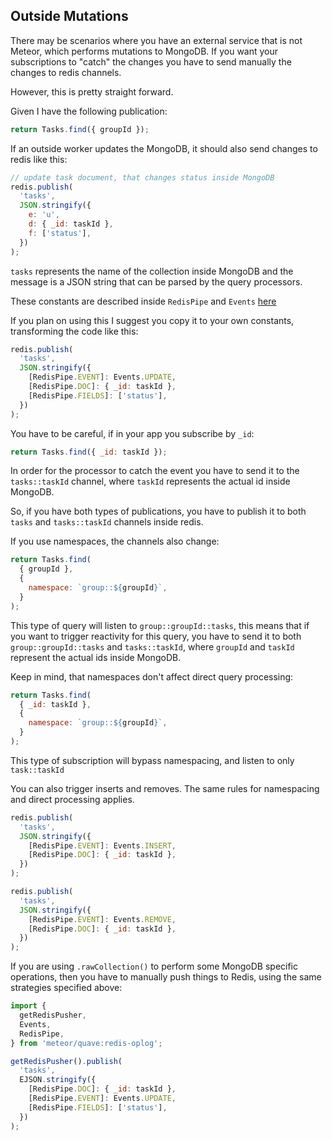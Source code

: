 ## Outside Mutations

There may be scenarios where you have an external service that is not Meteor, which
performs mutations to MongoDB. If you want your subscriptions to "catch" the changes you have to send
manually the changes to redis channels.

However, this is pretty straight forward.

Given I have the following publication:

```js
return Tasks.find({ groupId });
```

If an outside worker updates the MongoDB, it should also send changes to redis like this:

```js
// update task document, that changes status inside MongoDB
redis.publish(
  'tasks',
  JSON.stringify({
    e: 'u',
    d: { _id: taskId },
    f: ['status'],
  })
);
```

`tasks` represents the name of the collection inside MongoDB and the message is a JSON string that can be parsed by the query processors.

These constants are described inside `RedisPipe` and `Events` [here](../lib/constants.js)

If you plan on using this I suggest you copy it to your own constants, transforming the code like this:

```js
redis.publish(
  'tasks',
  JSON.stringify({
    [RedisPipe.EVENT]: Events.UPDATE,
    [RedisPipe.DOC]: { _id: taskId },
    [RedisPipe.FIELDS]: ['status'],
  })
);
```

You have to be careful, if in your app you subscribe by `_id`:

```js
return Tasks.find({ _id: taskId });
```

In order for the processor to catch the event you have to send it to the `tasks::taskId` channel, where `taskId` represents the actual id inside MongoDB.

So, if you have both types of publications, you have to publish it to both `tasks` and `tasks::taskId` channels inside redis.

If you use namespaces, the channels also change:

```js
return Tasks.find(
  { groupId },
  {
    namespace: `group::${groupId}`,
  }
);
```

This type of query will listen to `group::groupId::tasks`, this means that if you want to trigger reactivity for this query,
you have to send it to both `group::groupId::tasks` and `tasks::taskId`, where `groupId` and `taskId` represent the actual ids inside MongoDB.

Keep in mind, that namespaces don't affect direct query processing:

```js
return Tasks.find(
  { _id: taskId },
  {
    namespace: `group::${groupId}`,
  }
);
```

This type of subscription will bypass namespacing, and listen to only `task::taskId`

You can also trigger inserts and removes.
The same rules for namespacing and direct processing applies.

```js
redis.publish(
  'tasks',
  JSON.stringify({
    [RedisPipe.EVENT]: Events.INSERT,
    [RedisPipe.DOC]: { _id: taskId },
  })
);
```

```js
redis.publish(
  'tasks',
  JSON.stringify({
    [RedisPipe.EVENT]: Events.REMOVE,
    [RedisPipe.DOC]: { _id: taskId },
  })
);
```

If you are using `.rawCollection()` to perform some MongoDB specific operations, then you have to manually push things to Redis,
using the same strategies specified above:

```js
import {
  getRedisPusher,
  Events,
  RedisPipe,
} from 'meteor/quave:redis-oplog';

getRedisPusher().publish(
  'tasks',
  EJSON.stringify({
    [RedisPipe.DOC]: { _id: taskId },
    [RedisPipe.EVENT]: Events.UPDATE,
    [RedisPipe.FIELDS]: ['status'],
  })
);
```
